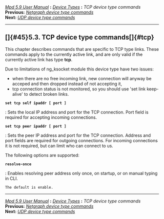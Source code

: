 [*Mpd 5.9 User Manual*](mpd.html) **:** [*Device Types*](mpd42.html)
**:** *TCP device type commands*\
**Previous:** [*Netgraph device type commands*](mpd44.html)\
**Next:** [*UDP device type commands*](mpd46.html)

------------------------------------------------------------------------

## []{#45}5.3. TCP device type commands[]{#tcp}

This chapter describes commands that are specific to TCP type links.
These commands apply to the currently active link, and are only valid if
the currently active link has type **tcp**.

Due to limitations of ng_ksocket module this device type have two
issues:

-   when there are no free incoming link, new connection will anyway be
    acceped and then dropped instead of not accepting it,
-   tcp connection status is not monitored, so you should use \'set link
    keep-alive\' to detect broken links.

**`set tcp self ipaddr [ port ]`**

:   Sets the local IP address and port for the TCP connection. Port
    field is required for accepting incoming connections.

**`set tcp peer ipaddr [ port ]`**

:   Sets the peer IP address and port for the TCP connection. Address
    and port fields are required for outgoing connections. For incoming
    connections it is not required, but can limit who can connect to us.

The following options are supported:

**`resolve-once`**

:   Enables resolving peer address only once, on startup, or on manual
    typing in CLI.

    The default is enable.

------------------------------------------------------------------------

[*Mpd 5.9 User Manual*](mpd.html) **:** [*Device Types*](mpd42.html)
**:** *TCP device type commands*\
**Previous:** [*Netgraph device type commands*](mpd44.html)\
**Next:** [*UDP device type commands*](mpd46.html)
